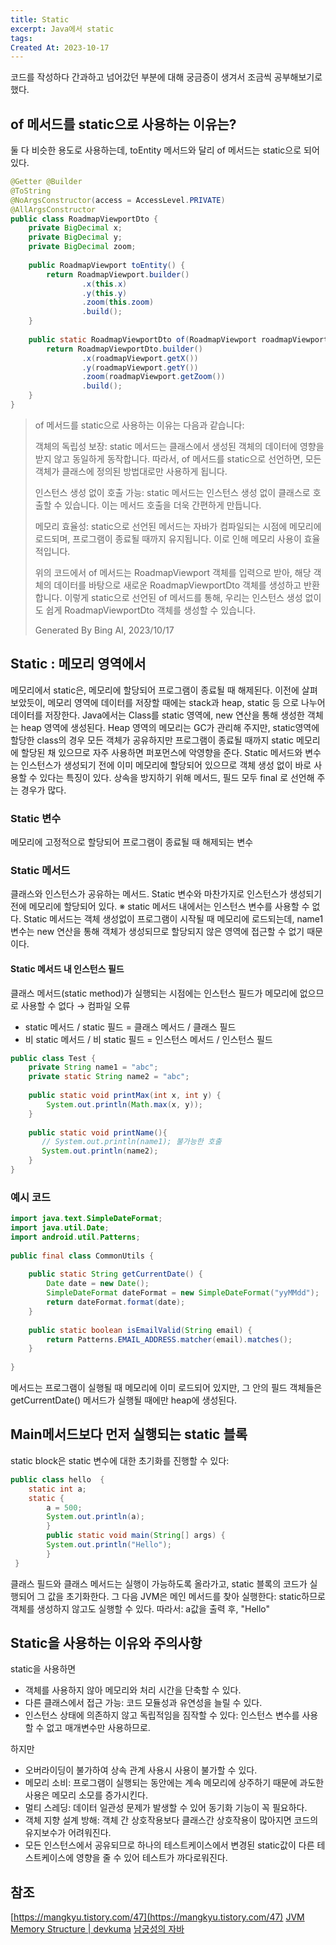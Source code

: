 ```yaml
---
title: Static
excerpt: Java에서 static
tags: 
Created At: 2023-10-17
---
```

코드를 작성하다 간과하고 넘어갔던 부분에 대해 궁금증이 생겨서 조금씩 공부해보기로 했다.

## of 메서드를 static으로 사용하는 이유는?

둘 다 비슷한 용도로 사용하는데, toEntity 메서드와 달리 of 메서드는 static으로 되어 있다.

```java
@Getter @Builder
@ToString
@NoArgsConstructor(access = AccessLevel.PRIVATE)
@AllArgsConstructor
public class RoadmapViewportDto {
    private BigDecimal x;
    private BigDecimal y;
    private BigDecimal zoom;
    
    public RoadmapViewport toEntity() {
        return RoadmapViewport.builder()
                .x(this.x)
                .y(this.y)
                .zoom(this.zoom)
                .build();
    }
    
    public static RoadmapViewportDto of(RoadmapViewport roadmapViewport) {
        return RoadmapViewportDto.builder()
                .x(roadmapViewport.getX())
                .y(roadmapViewport.getY())
                .zoom(roadmapViewport.getZoom())
                .build();
    }
}
```

>of 메서드를 static으로 사용하는 이유는 다음과 같습니다:
>
>    객체의 독립성 보장: static 메서드는 클래스에서 생성된 객체의 데이터에 영향을 받지 않고 동일하게 동작합니다. 따라서, of 메서드를 static으로 선언하면, 모든 객체가 클래스에 정의된 방법대로만 사용하게 됩니다.
>
>    인스턴스 생성 없이 호출 가능: static 메서드는 인스턴스 생성 없이 클래스로 호출할 수 있습니다. 이는 메서드 호출을 더욱 간편하게 만듭니다.
>
>    메모리 효율성: static으로 선언된 메서드는 자바가 컴파일되는 시점에 메모리에 로드되며, 프로그램이 종료될 때까지 유지됩니다. 이로 인해 메모리 사용이 효율적입니다.
>
>위의 코드에서 of 메서드는 RoadmapViewport 객체를 입력으로 받아, 해당 객체의 데이터를 바탕으로 새로운 RoadmapViewportDto 객체를 생성하고 반환합니다. 이렇게 static으로 선언된 of 메서드를 통해, 우리는 인스턴스 생성 없이도 쉽게 RoadmapViewportDto 객체를 생성할 수 있습니다.
>
> Generated By Bing AI, 2023/10/17


## Static : 메모리 영역에서
메모리에서 static은, 메모리에 할당되어 프로그램이 종료될 때 해제된다. 이전에 살펴보았듯이, 메모리 영역에 데이터를 저장할 때에는 stack과 heap, static 등 으로 나누어 데이터를 저장한다.
Java에서는 Class를 static 영역에, new 연산을 통해 생성한 객체는 heap 영역에 생성된다. Heap 영역의 메모리는 GC가 관리해 주지만, static영역에 할당한 class의 경우 모든 객체가 공유하지만 프로그램이 종료될 때까지 static 메모리에 할당된 채 있으므로 자주 사용하면 퍼포먼스에 악영향을 준다.
Static 메서드와 변수는 인스턴스가 생성되기 전에 이미 메모리에 할당되어 있으므로 객체 생성 없이 바로 사용할 수 있다는 특징이 있다.
상속을 방지하기 위해 메서드, 필드 모두 final 로 선언해 주는 경우가 많다.
### Static 변수
메모리에 고정적으로 할당되어 프로그램이 종료될 때 해제되는 변수
### Static 메서드
클래스와 인스턴스가 공유하는 메서드. Static 변수와 마찬가지로 인스턴스가 생성되기 전에 메모리에 할당되어 있다.
※ static 메서드 내에서는 인스턴스 변수를 사용할 수 없다. Static 메서드는 객체 생성없이 프로그램이 시작될 때 메모리에 로드되는데, name1 변수는 new 연산을 통해 객체가 생성되므로 할당되지 않은 영역에 접근할 수 없기 때문이다.
#### Static 메서드 내 인스턴스 필드
클래스 메서드(static method)가 실행되는 시점에는 인스턴스 필드가 메모리에 없으므로 사용할 수 없다 → 컴파일 오류
- static 메서드 / static 필드 = 클래스 메서드 / 클래스 필드
- 비 static 메서드 / 비 static 필드 = 인스턴스 메서드 / 인스턴스 필드
```java
public class Test {
    private String name1 = "abc";
    private static String name2 = "abc";
 
    public static void printMax(int x, int y) {
        System.out.println(Math.max(x, y));
    }
         
    public static void printName(){
       // System.out.println(name1); 불가능한 호출
       System.out.println(name2);
    }
}
```

### 예시 코드
```java
import java.text.SimpleDateFormat;
import java.util.Date;
import android.util.Patterns;
 
public final class CommonUtils {
 
    public static String getCurrentDate() {
        Date date = new Date();
        SimpleDateFormat dateFormat = new SimpleDateFormat("yyMMdd");
        return dateFormat.format(date);
    }
     
    public static boolean isEmailValid(String email) {
        return Patterns.EMAIL_ADDRESS.matcher(email).matches();
    }
     
}
```
메서드는 프로그램이 실행될 때 메모리에 이미 로드되어 있지만, 그 안의 필드 객체들은 getCurrentDate() 메서드가 실행될 때에만  heap에 생성된다.
## Main메서드보다 먼저 실행되는 static 블록
static block은 static 변수에 대한 초기화를 진행할 수 있다:
```java
public class hello  {
	static int a;
	static {
    	a = 500;
        System.out.println(a);
        }
        public static void main(String[] args) {
        System.out.println("Hello");
        }
 }
```

클래스 필드와 클래스 메서드는 실행이 가능하도록 올라가고, static 블록의 코드가 실행되어 그 값을 초기화한다.
그 다음 JVM은 메인 메서드를 찾아 실행한다: static하므로 객체를 생성하지 않고도 실행할 수 있다.
따라서: a값을 출력 후, "Hello"
 
## Static을 사용하는 이유와 주의사항
static을 사용하면
- 객체를 사용하지 않아 메모리와 처리 시간을 단축할 수 있다.
- 다른 클래스에서 접근 가능: 코드 모듈성과 유연성을 늘릴 수 있다.
- 인스턴스 상태에 의존하지 않고 독립적임을 짐작할 수 있다: 인스턴스 변수를 사용할 수 없고 매개변수만 사용하므로.

하지만
- 오버라이딩이 불가하여 상속 관계 사용시 사용이 불가할 수 있다.
- 메모리 소비: 프로그램이 실행되는 동안에는 계속 메모리에 상주하기 때문에 과도한 사용은 메모리 소모를 증가시킨다.
- 멀티 스레딩: 데이터 일관성 문제가 발생할 수 있어 동기화 기능이 꼭 필요하다.
- 객체 지향 설계 방해: 객체 간 상호작용보다 클래스간 상호작용이 많아지면 코드의 유지보수가 어려워진다.
- 모든 인스턴스에서 공유되므로 하나의 테스트케이스에서 변경된 static값이 다른 테스트케이스에 영향을 줄 수 있어 테스트가 까다로워진다.

## 참조
[https://mangkyu.tistory.com/47](https://mangkyu.tistory.com/47)
[JVM Memory Structure | devkuma](https://www.devkuma.com/docs/jvm/memory-structure/)
[남궁성의 자바](https://www.youtube.com/watch?v=Fl4TzjPKAMU&ab_channel=%EB%82%A8%EA%B6%81%EC%84%B1%EC%9D%98%EC%A0%95%EC%84%9D%EC%BD%94%EB%94%A9)